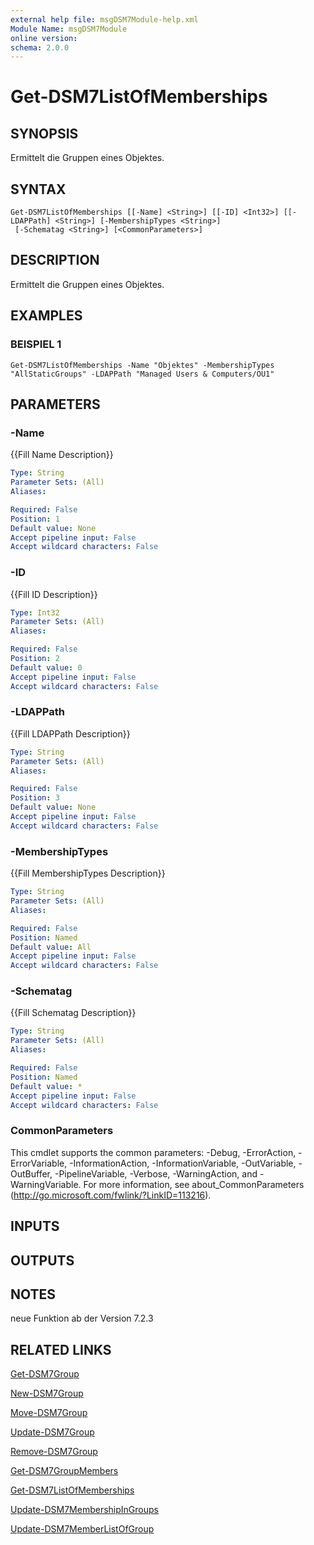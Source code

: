 ```yaml
---
external help file: msgDSM7Module-help.xml
Module Name: msgDSM7Module
online version:
schema: 2.0.0
---
```


# Get-DSM7ListOfMemberships

## SYNOPSIS
Ermittelt die Gruppen eines Objektes.

## SYNTAX

```
Get-DSM7ListOfMemberships [[-Name] <String>] [[-ID] <Int32>] [[-LDAPPath] <String>] [-MembershipTypes <String>]
 [-Schematag <String>] [<CommonParameters>]
```

## DESCRIPTION
Ermittelt die Gruppen eines Objektes.

## EXAMPLES

### BEISPIEL 1
```
Get-DSM7ListOfMemberships -Name "Objektes" -MembershipTypes "AllStaticGroups" -LDAPPath "Managed Users & Computers/OU1"
```

## PARAMETERS

### -Name
{{Fill Name Description}}

```yaml
Type: String
Parameter Sets: (All)
Aliases:

Required: False
Position: 1
Default value: None
Accept pipeline input: False
Accept wildcard characters: False
```

### -ID
{{Fill ID Description}}

```yaml
Type: Int32
Parameter Sets: (All)
Aliases:

Required: False
Position: 2
Default value: 0
Accept pipeline input: False
Accept wildcard characters: False
```

### -LDAPPath
{{Fill LDAPPath Description}}

```yaml
Type: String
Parameter Sets: (All)
Aliases:

Required: False
Position: 3
Default value: None
Accept pipeline input: False
Accept wildcard characters: False
```

### -MembershipTypes
{{Fill MembershipTypes Description}}

```yaml
Type: String
Parameter Sets: (All)
Aliases:

Required: False
Position: Named
Default value: All
Accept pipeline input: False
Accept wildcard characters: False
```

### -Schematag
{{Fill Schematag Description}}

```yaml
Type: String
Parameter Sets: (All)
Aliases:

Required: False
Position: Named
Default value: *
Accept pipeline input: False
Accept wildcard characters: False
```

### CommonParameters
This cmdlet supports the common parameters: -Debug, -ErrorAction, -ErrorVariable, -InformationAction, -InformationVariable, -OutVariable, -OutBuffer, -PipelineVariable, -Verbose, -WarningAction, and -WarningVariable.
For more information, see about_CommonParameters (http://go.microsoft.com/fwlink/?LinkID=113216).

## INPUTS

## OUTPUTS

## NOTES
neue Funktion ab der Version 7.2.3

## RELATED LINKS

[Get-DSM7Group]()

[New-DSM7Group]()

[Move-DSM7Group]()

[Update-DSM7Group]()

[Remove-DSM7Group]()

[Get-DSM7GroupMembers]()

[Get-DSM7ListOfMemberships]()

[Update-DSM7MembershipInGroups]()

[Update-DSM7MemberListOfGroup]()


